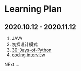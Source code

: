 # Learning Plan
## 2020.10.12 - 2020.11.12
1. JAVA
2. 初探设计模式
3. [30-Days-of-Python](https://github.com/Asabeneh/30-Days-Of-Python)
4. [coding interview](https://github.com/jwasham/coding-interview-university/blob/master/translations/README-cn.md)


NExt....
